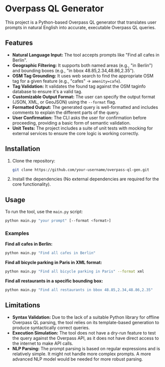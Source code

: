 # Overpass QL Generator

This project is a Python-based Overpass QL generator that translates user prompts in natural English into accurate, executable Overpass QL queries.

## Features

*   **Natural Language Input:** The tool accepts prompts like "Find all cafes in Berlin".
*   **Geographic Filtering:** It supports both named areas (e.g., "in Berlin") and bounding boxes (e.g., "in bbox 48.85,2.34,48.86,2.35").
*   **OSM Tag Grounding:** It uses web search to find the appropriate OSM tag for a given feature (e.g., "cafes" -> `amenity=cafe`).
*   **Tag Validation:** It validates the found tag against the OSM taginfo database to ensure it's a valid tag.
*   **Customizable Output Format:** The user can specify the output format (JSON, XML, or GeoJSON) using the `--format` flag.
*   **Formatted Output:** The generated query is well-formatted and includes comments to explain the different parts of the query.
*   **User Confirmation:** The CLI asks the user for confirmation before proceeding, providing a basic form of semantic validation.
*   **Unit Tests:** The project includes a suite of unit tests with mocking for external services to ensure the core logic is working correctly.

## Installation

1.  Clone the repository:
    ```bash
    git clone https://github.com/your-username/overpass-ql-gen.git
    ```
2.  Install the dependencies (No external dependencies are required for the core functionality).

## Usage

To run the tool, use the `main.py` script:

```bash
python main.py "your prompt" [--format <format>]
```

### Examples

**Find all cafes in Berlin:**

```bash
python main.py "Find all cafes in Berlin"
```

**Find all bicycle parking in Paris in XML format:**

```bash
python main.py "Find all bicycle parking in Paris" --format xml
```

**Find all restaurants in a specific bounding box:**

```bash
python main.py "Find all restaurants in bbox 48.85,2.34,48.86,2.35"
```

## Limitations

*   **Syntax Validation:** Due to the lack of a suitable Python library for offline Overpass QL parsing, the tool relies on its template-based generation to produce syntactically correct queries.
*   **Execution Simulation:** The tool does not have a dry-run feature to test the query against the Overpass API, as it does not have direct access to the internet to make API calls.
*   **NLP Parsing:** The prompt parsing is based on regular expressions and is relatively simple. It might not handle more complex prompts. A more advanced NLP model would be needed for more robust parsing.
